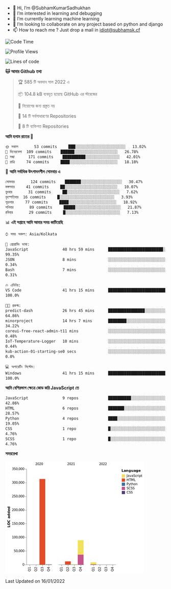 - 👋 Hi, I’m @SubhamKumarSadhukhan
- 👀 I’m interested in learning and debugging
- 🌱 I’m currently learning machine learning
- 💞️ I’m looking to collaborate on any project based on python and django
- 📫 How to reach me ?
      Just drop a mail in idiot@subhamsk.cf

<!---
SubhamKumarSadhukhan/SubhamKumarSadhukhan is a ✨ special ✨ repository because its `README.md` (this file) appears on your GitHub profile.
You can click the Preview link to take a look at your changes.
--->


<!--START_SECTION:waka-->
![Code Time](http://img.shields.io/badge/Code%20Time-89%20hrs-blue)

![Profile Views](http://img.shields.io/badge/%E0%A6%AA%E0%A7%8D%E0%A6%B0%E0%A7%8B%E0%A6%AB%E0%A6%BE%E0%A6%87%E0%A6%B2%20%E0%A6%A6%E0%A6%B0%E0%A7%8D%E0%A6%B6%E0%A6%A8-76-blue)

![Lines of code](https://img.shields.io/badge/%E0%A6%B9%E0%A7%8D%E0%A6%AF%E0%A6%BE%E0%A6%B2%E0%A7%8B%20%E0%A6%93%E0%A6%AF%E0%A6%BC%E0%A6%BE%E0%A6%B0%E0%A7%8D%E0%A6%B2%E0%A7%8D%E0%A6%A1%20%E0%A6%A5%E0%A7%87%E0%A6%95%E0%A7%87%20%E0%A6%86%E0%A6%AE%E0%A6%BF%20%E0%A6%B2%E0%A6%BF%E0%A6%96%E0%A7%87%E0%A6%9B%E0%A6%BF-424%20Thousand%20%E0%A6%95%E0%A7%8B%E0%A6%A1%E0%A7%87%E0%A6%B0%20%E0%A6%B2%E0%A6%BE%E0%A6%87%E0%A6%A8-blue)

**🐱 আমার Github তথ্য** 

> 🏆 585 টি অবদান সাল 2022 এ
 > 
> 📦 104.8 kB ব্যবহৃত হয়েছে GitHub এর স্টরেজের 
 > 
> 🚫 নিয়োগের জন্য প্রস্তুত নয়
 > 
> 📜 14 টি সর্বসাধারণের Repositories 
 > 
> 🔑 8 টি ব্যক্তিগত Repositories  
 > 
**আমি হলাম রাতের 🦉** 

```text
🌞 সকাল       53 commits     ███░░░░░░░░░░░░░░░░░░░░░░   13.02% 
🌆 দিনেরবেলা  109 commits    ██████░░░░░░░░░░░░░░░░░░░   26.78% 
🌃 সন্ধা      171 commits    ██████████░░░░░░░░░░░░░░░   42.01% 
🌙 রাত্রি     74 commits     ████░░░░░░░░░░░░░░░░░░░░░   18.18%

```
📅 **আমি সর্বাধিক উৎপাদনশীল সোমবার এ** 

```text
সোমবার       124 commits    ███████░░░░░░░░░░░░░░░░░░   30.47% 
মঙ্গলবার     41 commits     ██░░░░░░░░░░░░░░░░░░░░░░░   10.07% 
বুধবার       31 commits     ██░░░░░░░░░░░░░░░░░░░░░░░   7.62% 
বৃহস্পতিবার  16 commits     █░░░░░░░░░░░░░░░░░░░░░░░░   3.93% 
শুক্রবার     77 commits     ████░░░░░░░░░░░░░░░░░░░░░   18.92% 
শনিবার       89 commits     █████░░░░░░░░░░░░░░░░░░░░   21.87% 
রবিবার       29 commits     █░░░░░░░░░░░░░░░░░░░░░░░░   7.13%

```


📊 **এই সপ্তাহে আমি আমার সময় কাটিয়েছি** 

```text
⌚︎ সময় অঞ্চল: Asia/Kolkata

💬 প্রোগ্রামিং ভাষা: 
JavaScript               40 hrs 59 mins      ████████████████████████░   99.35% 
JSON                     8 mins              ░░░░░░░░░░░░░░░░░░░░░░░░░   0.34% 
Bash                     7 mins              ░░░░░░░░░░░░░░░░░░░░░░░░░   0.31%

🔥 এডিটর: 
VS Code                  41 hrs 15 mins      █████████████████████████   100.0%

🐱‍💻 প্রকল্ম: 
predict-dash             26 hrs 45 mins      ████████████████░░░░░░░░░   64.86% 
minorproject             14 hrs 7 mins       ████████░░░░░░░░░░░░░░░░░   34.22% 
coreui-free-react-admin-t11 mins             ░░░░░░░░░░░░░░░░░░░░░░░░░   0.48% 
IoT-Temperature-Logger   10 mins             ░░░░░░░░░░░░░░░░░░░░░░░░░   0.44% 
kub-action-01-starting-se0 secs              ░░░░░░░░░░░░░░░░░░░░░░░░░   0.0%

💻 অপারেটিং সিস্টেম: 
Windows                  41 hrs 15 mins      █████████████████████████   100.0%

```

**আমি বেশিরভাগ ক্ষেত্রে কোড করি JavaScript তে** 

```text
JavaScript               9 repos             ██████████░░░░░░░░░░░░░░░   42.86% 
HTML                     6 repos             ███████░░░░░░░░░░░░░░░░░░   28.57% 
Python                   4 repos             ████░░░░░░░░░░░░░░░░░░░░░   19.05% 
CSS                      1 repo              █░░░░░░░░░░░░░░░░░░░░░░░░   4.76% 
SCSS                     1 repo              █░░░░░░░░░░░░░░░░░░░░░░░░   4.76%

```


**সময়রেখা**

![Chart not found](https://raw.githubusercontent.com/SubhamKumarSadhukhan/SubhamKumarSadhukhan/main/charts/bar_graph.png) 


 Last Updated on 16/01/2022
<!--END_SECTION:waka-->
